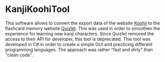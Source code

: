 # KanjiKoohiTool

This software allows to convert the export data of the website [Koohii](https://kanji.koohii.com/) to the flashcard memory website [Quizlet](https://quizlet.com/en-gb). This was used in order to smoothen the experience for learning new kanji characters. Since Quizlet removed the access to their API for developer, this tool is deprecated. This tool was developed in C# in order to create a simple GUI and practicing different programming languages. The approach was rather "fast and dirty" than "clean code".